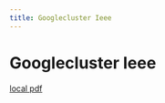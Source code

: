 ```yaml
---
title: Googlecluster Ieee
---
```


# Googlecluster Ieee

[local pdf](../../../pdfs/googlecluster-ieee.pdf)
